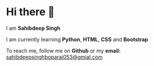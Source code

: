 # Hi there 👋

  I am __Sahibdeep Singh__
  
  I am currently learning __Python__, __HTML__, __CSS__ and __Bootstrap__
  
  To reach me, follow me on __Github__ or my __email:__ sahibdeepsinghboparai053@gmial.com
